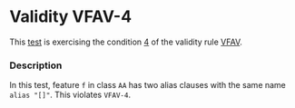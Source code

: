 # Validity VFAV-4

This [test](.) is exercising the condition [4](../Readme.md) of the validity rule [VFAV](../../vfav/Readme.md).

### Description

In this test, feature `f` in class `AA` has two alias clauses with the same name `alias "[]"`. This violates `VFAV-4`.
